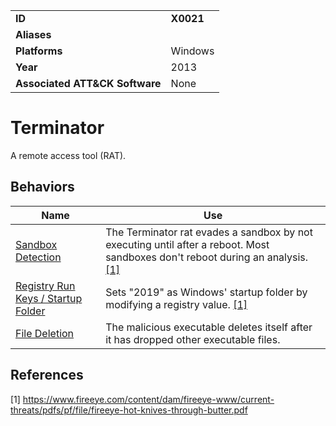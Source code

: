 |||
|---------|------------------------|
|**ID**|**X0021**|
|**Aliases**||
|**Platforms**|Windows|
|**Year**| 2013 |
|**Associated ATT&CK Software**|None|

Terminator
==========
A remote access tool (RAT).

Behaviors
---------
|Name|Use|
|---------------------|-------------------------------------------------------|
|[Sandbox Detection](https://github.com/MBCProject/mbc-markdown/blob/master/anti-behavioral-analysis/detect-sandbox.md) | The Terminator rat evades a sandbox by not executing until after a reboot. Most sandboxes don't reboot during an analysis. [[1]](#1)|
| [Registry Run Keys / Startup Folder](https://github.com/MBCProject/mbc-markdown/blob/master/persistence/registry-run-startup.md)| Sets "2019" as Windows' startup folder by modifying a registry value. [[1]](#1)|
|[File Deletion](https://attack.mitre.org/techniques/T1070/004/)| The malicious executable deletes itself after it has dropped other executable files.|

References
----------
<a name="1">[1]</a> https://www.fireeye.com/content/dam/fireeye-www/current-threats/pdfs/pf/file/fireeye-hot-knives-through-butter.pdf